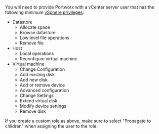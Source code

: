 You will need to provide Portworx with a vCenter server user that has the following minimum [vSphere privileges](https://docs.vmware.com/en/VMware-vSphere/6.7/com.vmware.vsphere.security.doc/GUID-FEAB5DF5-F7A2-412D-BF3D-7420A355AE8F.html):

* Datastore
    * Allocate space
    * Browse datastore
    * Low level file operations
    * Remove file
* Host
    * Local operations
    * Reconfigure virtual machine
* Virtual machine
    * Change Configuration
    * Add existing disk
    * Add new disk
    * Add or remove device
    * Advanced configuration
    * Change Settings
    * Extend virtual disk
    * Modify device settings
    * Remove disk

If you create a custom role as above, make sure to select "Propagate to children" when assigning the user to the role. 